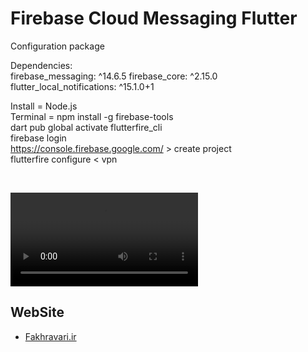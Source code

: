 


# Firebase Cloud Messaging Flutter
Configuration package
<br/>

Dependencies:<br />
  firebase_messaging: ^14.6.5
  firebase_core: ^2.15.0
  flutter_local_notifications: ^15.1.0+1
<br/>

Install = Node.js <br/>
Terminal = npm install -g firebase-tools <br/>
dart pub global activate flutterfire_cli <br/>
firebase login <br/>
https://console.firebase.google.com/   >   create project <br/>
flutterfire configure     <    vpn <br/>

<br/>

![alt text]([http://url/to/img.png](https://uupload.ir/view/_temprecordingfile0_(online-video-cutter.com)_xjjo.mp4)https://uupload.ir/view/_temprecordingfile0_(online-video-cutter.com)_xjjo.mp4)

## WebSite
- [Fakhravari.ir](https://fakhravari.ir)

